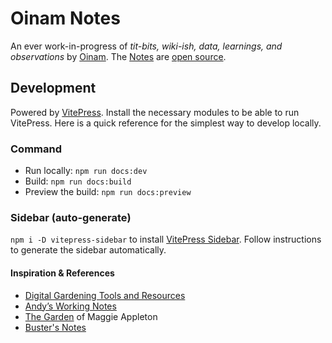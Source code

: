 # Oinam Notes

An ever work-in-progress of _tit-bits, wiki-ish, data, learnings, and observations_ by [Oinam](https://oinam.com/). The [Notes](https://notes.oinam.com) are [open source](https://github.com/oinam/notes).

## Development

Powered by [VitePress](https://vitepress.dev). Install the necessary modules to be able to run VitePress. Here is a quick reference for the simplest way to develop locally.

### Command

- Run locally: `npm run docs:dev`
- Build: `npm run docs:build`
- Preview the build: `npm run docs:preview`

### Sidebar (auto-generate)

`npm i -D vitepress-sidebar` to install [VitePress Sidebar](https://github.com/jooy2/vitepress-sidebar). Follow instructions to generate the sidebar automatically.

#### Inspiration & References

- [Digital Gardening Tools and Resources](https://github.com/MaggieAppleton/digital-gardeners)
- [Andyʼs Working Notes](https://notes.andymatuschak.org/)
- [The Garden](https://maggieappleton.com/garden) of Maggie Appleton
- [Buster's Notes](https://busterbenson.com)
